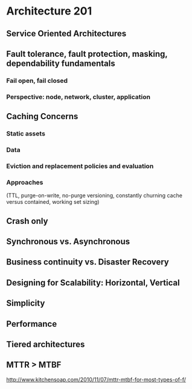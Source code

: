 # Architecture 201

## Service Oriented Architectures

## Fault tolerance, fault protection, masking, dependability fundamentals

### Fail open, fail closed

### Perspective: node, network, cluster, application

## Caching Concerns

### Static assets

### Data

### Eviction and replacement policies and evaluation

### Approaches

(TTL, purge-on-write, no-purge versioning, constantly churning cache
versus contained, working set sizing)

## Crash only

## Synchronous vs. Asynchronous

## Business continuity vs. Disaster Recovery

## Designing for Scalability: Horizontal, Vertical

## Simplicity

## Performance

## Tiered architectures

## MTTR \> MTBF

<http://www.kitchensoap.com/2010/11/07/mttr-mtbf-for-most-types-of-f/>

